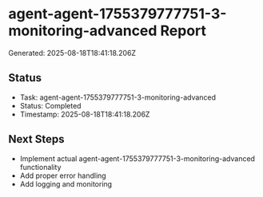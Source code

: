 # agent-agent-1755379777751-3-monitoring-advanced Report

Generated: 2025-08-18T18:41:18.206Z

## Status
- Task: agent-agent-1755379777751-3-monitoring-advanced
- Status: Completed
- Timestamp: 2025-08-18T18:41:18.206Z

## Next Steps
- Implement actual agent-agent-1755379777751-3-monitoring-advanced functionality
- Add proper error handling
- Add logging and monitoring
